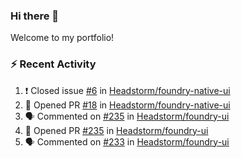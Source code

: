 ### Hi there 👋
Welcome to my portfolio!

### ⚡ Recent Activity
<!--START_SECTION:activity-->
1. ❗️ Closed issue [#6](https://github.com/Headstorm/foundry-native-ui/issues/6) in [Headstorm/foundry-native-ui](https://github.com/Headstorm/foundry-native-ui)
2. 💪 Opened PR [#18](https://github.com/Headstorm/foundry-native-ui/pull/18) in [Headstorm/foundry-native-ui](https://github.com/Headstorm/foundry-native-ui)
3. 🗣 Commented on [#235](https://github.com/Headstorm/foundry-ui/issues/235) in [Headstorm/foundry-ui](https://github.com/Headstorm/foundry-ui)
4. 💪 Opened PR [#235](https://github.com/Headstorm/foundry-ui/pull/235) in [Headstorm/foundry-ui](https://github.com/Headstorm/foundry-ui)
5. 🗣 Commented on [#233](https://github.com/Headstorm/foundry-ui/issues/233) in [Headstorm/foundry-ui](https://github.com/Headstorm/foundry-ui)
<!--END_SECTION:activity-->
